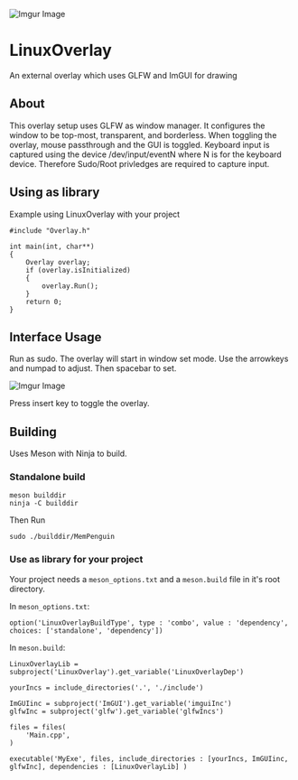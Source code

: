 ![Imgur Image](https://i.imgur.com/rM3tClN.png)

# LinuxOverlay
An external overlay which uses GLFW and ImGUI for drawing

## About

This overlay setup uses GLFW as window manager.  It configures the window to be top-most, transparent, and borderless.  When toggling the overlay, mouse passthrough and the GUI is toggled.  Keyboard input is captured using the device /dev/input/eventN where N is for the keyboard device. Therefore Sudo/Root privledges are required to capture input.

## Using as library

Example using LinuxOverlay with your project
```
#include "Overlay.h"

int main(int, char**)
{
    Overlay overlay;
    if (overlay.isInitialized)
    {
        overlay.Run();
    }
    return 0;
}
```

## Interface Usage

Run as sudo.  The overlay will start in window set mode.  Use the arrowkeys and numpad to adjust.  Then spacebar to set.

![Imgur Image](https://i.imgur.com/zTeUZTR.png)

Press insert key to toggle the overlay.

## Building

Uses Meson with Ninja to build.

### Standalone build
```
meson builddir
ninja -C builddir
```

Then Run
```
sudo ./builddir/MemPenguin
```

### Use as library for your project

Your project needs a `meson_options.txt` and a `meson.build` file in it's root directory.

In `meson_options.txt`:
```
option('LinuxOverlayBuildType', type : 'combo', value : 'dependency', choices: ['standalone', 'dependency'])
```
In `meson.build`:
```
LinuxOverlayLib = subproject('LinuxOverlay').get_variable('LinuxOverlayDep')

yourIncs = include_directories('.', './include')

ImGUIinc = subproject('ImGUI').get_variable('imguiInc')
glfwInc = subproject('glfw').get_variable('glfwIncs')

files = files(
    'Main.cpp',
)

executable('MyExe', files, include_directories : [yourIncs, ImGUIinc, glfwInc], dependencies : [LinuxOverlayLib] )
```
